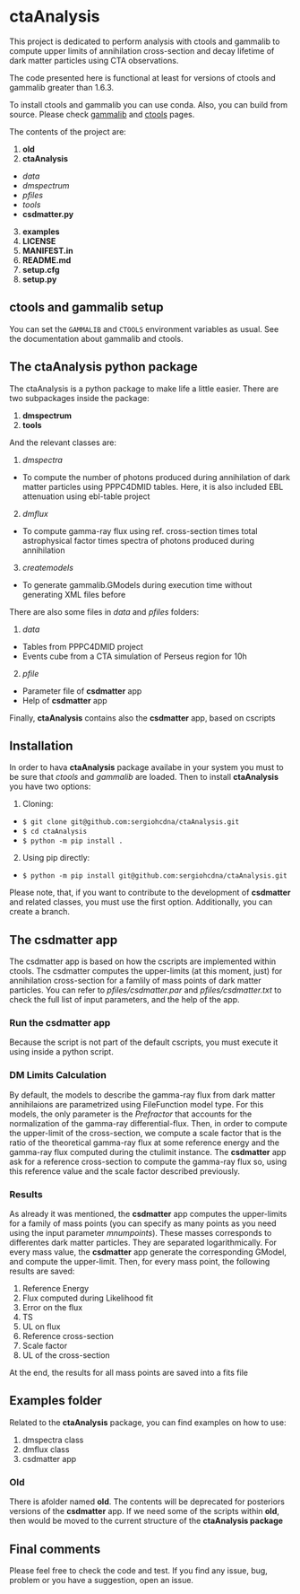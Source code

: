 # ctaAnalysis
This project is dedicated to perform analysis with ctools and gammalib to compute upper limits of annihilation cross-section and decay lifetime of dark matter particles using CTA observations.

The code presented here is functional at least for versions of ctools and gammalib greater than 1.6.3.

To install ctools and gammalib you can use conda. Also, you can build from source. Please check [gammalib](http://cta.irap.omp.eu/gammalib/admin/index.html) and [ctools](http://cta.irap.omp.eu/ctools/admin/index.html) pages.

The contents of the project are:

1.  **old**
2.  **ctaAnalysis**
  * *data*
  * *dmspectrum*
  * *pfiles*
  * *tools*
  * **csdmatter.py**
3.  **examples**
4.  **LICENSE**
5.  **MANIFEST.in**
6.  **README.md**
7.  **setup.cfg**
8.  **setup.py**

## ctools and gammalib setup

You can set the ```GAMMALIB``` and ```CTOOLS``` environment variables as usual. See the documentation about gammalib and ctools.

##  The ctaAnalysis python package

The ctaAnalysis is a python package to make life a little easier. There are two subpackages inside the package:

1. **dmspectrum**
2. **tools**

And the relevant classes are:

1.  *dmspectra*
  - To compute the number of photons produced during annihilation of dark matter particles using PPPC4DMID tables. Here, it is also included EBL attenuation using ebl-table project
2.  *dmflux*
  - To compute gamma-ray flux using ref. cross-section times total astrophysical factor times spectra of photons produced during annihilation
3.  *createmodels*
  - To generate gammalib.GModels during execution time without generating XML files before

There are also some files in *data* and *pfiles* folders:

1.  *data*
  - Tables from PPPC4DMID project
  - Events cube from a CTA simulation of Perseus region for 10h
2.  *pfile*
  - Parameter file of **csdmatter** app
  - Help of **csdmatter** app

Finally, **ctaAnalysis** contains also the **csdmatter** app, based on cscripts

##  Installation

In order to hava **ctaAnalysis** package availabe in your system you must to be sure that *ctools* and *gammalib* are loaded. Then to install **ctaAnalysis** you have two options:

1. Cloning:
  - `$ git clone git@github.com:sergiohcdna/ctaAnalysis.git`
  - `$ cd ctaAnalysis`
  - `$ python -m pip install .`

2. Using pip directly:
  - `$ python -m pip install git@github.com:sergiohcdna/ctaAnalysis.git`

Please note, that, if you want to contribute to the development of **csdmatter** and related classes, you must use the first option. Additionally, you can create a branch.

##  The csdmatter app

The csdmatter app is based on how the cscripts are implemented within ctools. The csdmatter computes the upper-limits (at this moment, just) for annihilation cross-section for a famlily of mass points of dark matter particles. You can refer to *pfiles/csdmatter.par* and *pfiles/csdmatter.txt* to check the full list of input parameters, and the help of the app.

### Run the csdmatter app

Because the script is not part of the default cscripts, you must execute it using inside a python script.

### DM Limits Calculation

By default, the models to describe the gamma-ray flux from dark matter annihilaions are parametrized using FileFunction model type. For this models, the only parameter is the *Prefractor* that accounts for the normalization of the gamma-ray differential-flux. Then, in order to compute the upper-limit of the cross-section, we compute a scale factor that is the ratio of the theoretical gamma-ray flux at some reference energy and the gamma-ray flux computed during the ctulimit instance. The **csdmatter** app ask for a reference cross-section to compute the gamma-ray flux so, using this reference value and the scale factor described previously.

### Results

As already it was mentioned, the **csdmatter** app computes the upper-limits for a family of mass points (you can specify as many points as you need using the input parameter *mnumpoints*). These masses corresponds to differentes dark matter particles. They are separated logarithmically. For every mass value, the **csdmatter** app generate the corresponding GModel, and compute the upper-limit. Then, for every mass point, the following results are saved:

1.  Reference Energy
2.  Flux computed during Likelihood fit
3.  Error on the flux
4.  TS
5.  UL on flux
6.  Reference cross-section
7.  Scale factor
8.  UL of the cross-section

At the end, the results for all mass points are saved into a fits file

##  Examples folder

Related to the **ctaAnalysis** package, you can find examples on how to use:

1.  dmspectra class
2.  dmflux class
3.  csdmatter app

### Old

There is afolder named **old**. The contents will be deprecated for posteriors versions of the **csdmatter** app. If we need some of the scripts within **old**, then would be moved to the current structure of the **ctaAnalysis package**

##  Final comments

Please feel free to check the code and test. If you find any issue, bug, problem or you have a suggestion, open an issue.